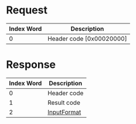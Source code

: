 # Request

| Index Word | Description                |
|------------|----------------------------|
| 0          | Header code \[0x00020000\] |

# Response

| Index Word | Description                                           |
|------------|-------------------------------------------------------|
| 0          | Header code                                           |
| 1          | Result code                                           |
| 2          | [InputFormat](Camera_Services#InputFormat "wikilink") |